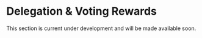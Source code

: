 # Delegation & Voting Rewards

This section is current under development and will be made available soon.
